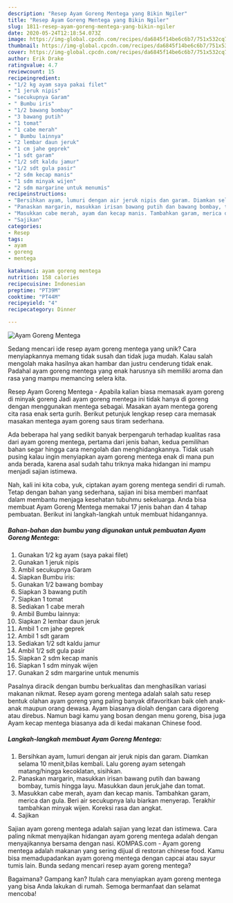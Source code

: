 ```yaml
---
description: "Resep Ayam Goreng Mentega yang Bikin Ngiler"
title: "Resep Ayam Goreng Mentega yang Bikin Ngiler"
slug: 1811-resep-ayam-goreng-mentega-yang-bikin-ngiler
date: 2020-05-24T12:18:54.073Z
image: https://img-global.cpcdn.com/recipes/da6845f14be6c6b7/751x532cq70/ayam-goreng-mentega-foto-resep-utama.jpg
thumbnail: https://img-global.cpcdn.com/recipes/da6845f14be6c6b7/751x532cq70/ayam-goreng-mentega-foto-resep-utama.jpg
cover: https://img-global.cpcdn.com/recipes/da6845f14be6c6b7/751x532cq70/ayam-goreng-mentega-foto-resep-utama.jpg
author: Erik Drake
ratingvalue: 4.7
reviewcount: 15
recipeingredient:
- "1/2 kg ayam saya pakai filet"
- "1 jeruk nipis"
- "secukupnya Garam"
- " Bumbu iris"
- "1/2 bawang bombay"
- "3 bawang putih"
- "1 tomat"
- "1 cabe merah"
- " Bumbu lainnya"
- "2 lembar daun jeruk"
- "1 cm jahe geprek"
- "1 sdt garam"
- "1/2 sdt kaldu jamur"
- "1/2 sdt gula pasir"
- "2 sdm kecap manis"
- "1 sdm minyak wijen"
- "2 sdm margarine untuk menumis"
recipeinstructions:
- "Bersihkan ayam, lumuri dengan air jeruk nipis dan garam. Diamkan selama 10 menit,bilas kembali. Lalu goreng ayam setengah matang/hingga kecoklatan, sisihkan."
- "Panaskan margarin, masukkan irisan bawang putih dan bawang bombay, tumis hingga layu. Masukkan daun jeruk,jahe dan tomat."
- "Masukkan cabe merah, ayam dan kecap manis. Tambahkan garam, merica dan gula. Beri air secukupnya lalu biarkan menyerap. Terakhir tambahkan minyak wijen. Koreksi rasa dan angkat."
- "Sajikan"
categories:
- Resep
tags:
- ayam
- goreng
- mentega

katakunci: ayam goreng mentega 
nutrition: 158 calories
recipecuisine: Indonesian
preptime: "PT39M"
cooktime: "PT44M"
recipeyield: "4"
recipecategory: Dinner

---
```



![Ayam Goreng Mentega](https://img-global.cpcdn.com/recipes/da6845f14be6c6b7/751x532cq70/ayam-goreng-mentega-foto-resep-utama.jpg)

Sedang mencari ide resep ayam goreng mentega yang unik? Cara menyiapkannya memang tidak susah dan tidak juga mudah. Kalau salah mengolah maka hasilnya akan hambar dan justru cenderung tidak enak. Padahal ayam goreng mentega yang enak harusnya sih memiliki aroma dan rasa yang mampu memancing selera kita.

Resep Ayam Goreng Mentega - Apabila kalian biasa memasak ayam goreng di minyak goreng Jadi ayam goreng mentega ini tidak hanya di goreng dengan menggunakan mentega sebagai. Masakan ayam mentega goreng cita rasa enak serta gurih. Berikut petunjuk lengkap resep cara memasak masakan mentega ayam goreng saus tiram sederhana.

Ada beberapa hal yang sedikit banyak berpengaruh terhadap kualitas rasa dari ayam goreng mentega, pertama dari jenis bahan, kedua pemilihan bahan segar hingga cara mengolah dan menghidangkannya. Tidak usah pusing kalau ingin menyiapkan ayam goreng mentega enak di mana pun anda berada, karena asal sudah tahu triknya maka hidangan ini mampu menjadi sajian istimewa.


Nah, kali ini kita coba, yuk, ciptakan ayam goreng mentega sendiri di rumah. Tetap dengan bahan yang sederhana, sajian ini bisa memberi manfaat dalam membantu menjaga kesehatan tubuhmu sekeluarga. Anda bisa membuat Ayam Goreng Mentega memakai 17 jenis bahan dan 4 tahap pembuatan. Berikut ini langkah-langkah untuk membuat hidangannya.

<!--inarticleads1-->

##### Bahan-bahan dan bumbu yang digunakan untuk pembuatan Ayam Goreng Mentega:

1. Gunakan 1/2 kg ayam (saya pakai filet)
1. Gunakan 1 jeruk nipis
1. Ambil secukupnya Garam
1. Siapkan  Bumbu iris:
1. Gunakan 1/2 bawang bombay
1. Siapkan 3 bawang putih
1. Siapkan 1 tomat
1. Sediakan 1 cabe merah
1. Ambil  Bumbu lainnya:
1. Siapkan 2 lembar daun jeruk
1. Ambil 1 cm jahe geprek
1. Ambil 1 sdt garam
1. Sediakan 1/2 sdt kaldu jamur
1. Ambil 1/2 sdt gula pasir
1. Siapkan 2 sdm kecap manis
1. Siapkan 1 sdm minyak wijen
1. Gunakan 2 sdm margarine untuk menumis


Pasalnya diracik dengan bumbu berkualitas dan menghasilkan variasi makanan nikmat. Resep ayam goreng mentega adalah salah satu resep bentuk olahan ayam goreng yang paling banyak difavoritkan baik oleh anak-anak maupun orang dewasa. Ayam biasanya diolah dengan cara digoreng atau direbus. Namun bagi kamu yang bosan dengan menu goreng, bisa juga Ayam kecap mentega biasanya ada di kedai makanan Chinese food. 

<!--inarticleads2-->

##### Langkah-langkah membuat Ayam Goreng Mentega:

1. Bersihkan ayam, lumuri dengan air jeruk nipis dan garam. Diamkan selama 10 menit,bilas kembali. Lalu goreng ayam setengah matang/hingga kecoklatan, sisihkan.
1. Panaskan margarin, masukkan irisan bawang putih dan bawang bombay, tumis hingga layu. Masukkan daun jeruk,jahe dan tomat.
1. Masukkan cabe merah, ayam dan kecap manis. Tambahkan garam, merica dan gula. Beri air secukupnya lalu biarkan menyerap. Terakhir tambahkan minyak wijen. Koreksi rasa dan angkat.
1. Sajikan


Sajian ayam goreng mentega adalah sajian yang lezat dan istimewa. Cara paling nikmat menyajikan hidangan ayam goreng mentega adalah dengan menyajikannya bersama dengan nasi. KOMPAS.com - Ayam goreng mentega adalah makanan yang sering dijual di restoran chinese food. Kamu bisa memadupadankan ayam goreng mentega dengan capcai atau sayur tumis lain. Bunda sedang mencari resep ayam goreng mentega? 

Bagaimana? Gampang kan? Itulah cara menyiapkan ayam goreng mentega yang bisa Anda lakukan di rumah. Semoga bermanfaat dan selamat mencoba!
